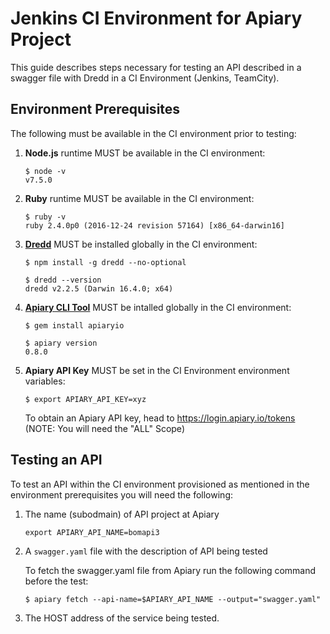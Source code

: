 # Jenkins CI Environment for Apiary Project

This guide describes steps necessary for testing an API described in a swagger file with Dredd in a CI Environment (Jenkins, TeamCity). 

## Environment Prerequisites
The following must be available in the CI environment prior to testing:

1. **Node.js** runtime MUST be available in the CI environment:

    ```
    $ node -v
    v7.5.0
    ```
    
1. **Ruby** runtime MUST be available in the CI environment:

    ```
    $ ruby -v
    ruby 2.4.0p0 (2016-12-24 revision 57164) [x86_64-darwin16]
    ```

1. [**Dredd**](https://github.com/apiaryio/dredd) MUST be installed globally in the CI environment:

    ```
    $ npm install -g dredd --no-optional 
    ```

    ```
    $ dredd --version
    dredd v2.2.5 (Darwin 16.4.0; x64)
    ```
    
1. [**Apiary CLI Tool**](https://help.apiary.io/tools/apiary-cli) MUST be intalled globally in the CI environment:

    ```
    $ gem install apiaryio
    ```

    ```
    $ apiary version
    0.8.0
    ```
    
1. **Apiary API Key** MUST be set in the CI Environment environment variables:

    ```
    $ export APIARY_API_KEY=xyz
    ```
    
    To obtain an Apiary API key, head to <https://login.apiary.io/tokens> (NOTE: You will need the "ALL" Scope)

## Testing an API
To test an API within the CI environment provisioned as mentioned in the environment prerequisites you will need the following: 

1. The name (subodmain) of API project at Apiary

    ```
    export APIARY_API_NAME=bomapi3
    ```

1. A `swagger.yaml` file with the description of API being tested

    To fetch the swagger.yaml file from Apiary run the following command before the test:

    ```
    $ apiary fetch --api-name=$APIARY_API_NAME --output="swagger.yaml"
    ```


1. The HOST address of the service being tested.








